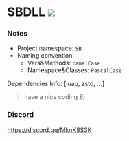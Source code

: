SBDLL ![](https://github.com/secret-blox/secret-blox-dll/actions/workflows/build.yml/badge.svg)
====

### Notes

* Project namespace: `SB`
* Naming convention: 
    - Vars&Methods: `camelCase`
    - Namespace&Classes: `PascalCase`

Dependencies Info: [luau, zstd, ...]

> have a nice coding 8)


### Discord
https://discord.gg/MknK8S3K
